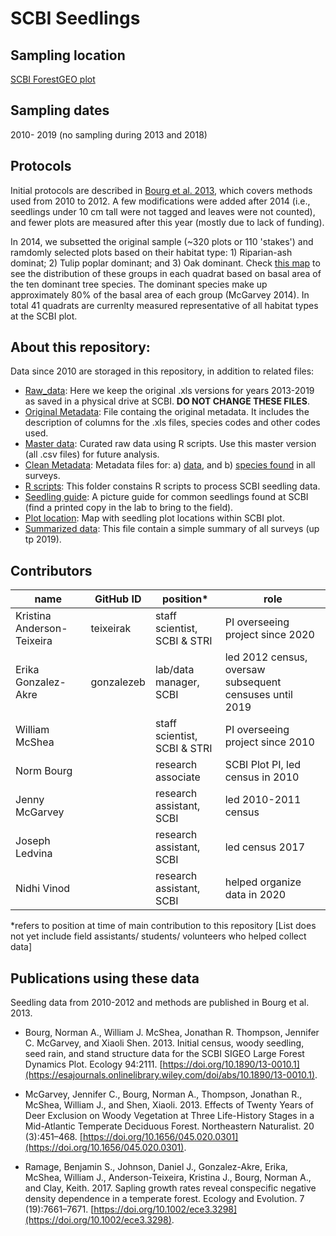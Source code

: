 # SCBI Seedlings 

## Sampling location
[SCBI ForestGEO plot](https://forestgeo.si.edu/sites/north-america/smithsonian-conservation-biology-institute)

## Sampling dates
2010- 2019 (no sampling during 2013 and 2018)

## Protocols
Initial protocols are described in [Bourg et al. 2013](https://esajournals.onlinelibrary.wiley.com/doi/abs/10.1890/13-0010.1), which covers methods used from 2010 to 2012. A few modifications were added after 2014 (i.e., seedlings under 10 cm tall were not tagged and leaves were not counted), and fewer plots are measured after this year (mostly due to lack of funding). 

In 2014, we subsetted the original sample (~320 plots or 110 'stakes') and ramdomly selected plots based on their habitat type: 1) Riparian-ash dominat; 2) Tulip poplar dominant; and 3) Oak dominant. Check [this map](https://github.com/SCBI-ForestGEO/SCBI-ForestGEO-Data_private/blob/master/seedlings/doc/Plots_after_2014/Habitat%20types%20-%203%20clusters.pdf) to see the distribution of these groups in each quadrat based on basal area of the ten dominant tree species. The dominant species make up approximately 80% of the basal area of each group (McGarvey 2014). In total 41 quadrats are currenlty measured representative of all habitat types at the SCBI plot.


## About this repository: 
Data since 2010 are storaged in this repository, in addition to related files:
* [Raw_data](https://github.com/SCBI-ForestGEO/SCBI-ForestGEO-Data/tree/master/seedlings/data/raw/raw-data_originals): Here we keep the original .xls versions for years 2013-2019 as saved in a physical drive at SCBI. **DO NOT CHANGE THESE FILES**.
* [Original Metadata](https://github.com/SCBI-ForestGEO/SCBI-ForestGEO-Data/tree/master/seedlings/data/raw/metadata): File containg the original metadata. It includes the description of columns for the .xls files, species codes and other codes used. 
* [Master data](https://github.com/SCBI-ForestGEO/SCBI-ForestGEO-Data/tree/master/seedlings/data/cleaned): Curated raw data using R scripts. Use this master version (all .csv files) for future analysis. 
* [Clean Metadata](https://github.com/SCBI-ForestGEO/SCBI-ForestGEO-Data/tree/master/seedlings/data/cleaned/Cleaned%20Meta%20Data): Metadata files for: a) [data](https://github.com/SCBI-ForestGEO/SCBI-ForestGEO-Data/blob/master/seedlings/data/cleaned/Cleaned%20Meta%20Data/Clean_Metadata_seedling.csv), and b) [species found](https://github.com/SCBI-ForestGEO/SCBI-ForestGEO-Data/blob/master/seedlings/data/cleaned/Cleaned%20Meta%20Data/Species_seedling.csv) in all surveys.
* [R scripts](https://github.com/SCBI-ForestGEO/SCBI-ForestGEO-Data/tree/master/seedlings/scripts): This folder constains R scripts to process SCBI seedling data.
* [Seedling guide](https://github.com/SCBI-ForestGEO/SCBI-ForestGEO-Data/blob/master/seedlings/doc/Seedling%20guide/SCBI%20Seedling%20ID.pdf): A picture guide for common seedlings found at SCBI (find a printed copy in the lab to bring to the field).
* [Plot location](https://github.com/SCBI-ForestGEO/SCBI-ForestGEO-Data/blob/master/seedlings/doc/SIGEOSeedlingPlotLocations.pdfn): Map with seedling plot locations within SCBI plot. 
* [Summarized data](https://github.com/SCBI-ForestGEO/SCBI-ForestGEO-Data/blob/master/seedlings/doc/Summary_all%20censuses.csv): This file contain a simple summary of all surveys (up tp 2019).



## Contributors
| name | GitHub ID| position* | role |
| -----| ---- | ---- |---- |
| Kristina Anderson-Teixeira | teixeirak | staff scientist, SCBI & STRI | PI overseeing project since 2020 |
| Erika Gonzalez-Akre | gonzalezeb | lab/data manager, SCBI | led 2012 census, oversaw subsequent censuses until 2019|
| William McShea | | staff scientist, SCBI & STRI | PI overseeing project since 2010 |
| Norm Bourg| |	research associate| SCBI	Plot PI, led census in 2010 |
| Jenny McGarvey | | research assistant, SCBI | led 2010-2011 census |
| Joseph Ledvina|| research assistant, SCBI| led census 2017 | 
| Nidhi Vinod|| research assistant, SCBI | helped organize data in 2020 |

*refers to position at time of main contribution to this repository
[List does not yet include field assistants/ students/ volunteers who helped collect data]

## Publications using these data

Seedling data from 2010-2012 and methods are published in Bourg et al. 2013.

* Bourg, Norman A., William J. McShea, Jonathan R. Thompson, Jennifer C. McGarvey, and Xiaoli Shen. 2013. Initial census, woody seedling, seed rain, and stand structure data for the SCBI SIGEO Large Forest Dynamics Plot. Ecology 94:2111. [https://doi.org/10.1890/13-0010.1](https://esajournals.onlinelibrary.wiley.com/doi/abs/10.1890/13-0010.1).

* McGarvey, Jennifer C., Bourg, Norman A., Thompson, Jonathan R., McShea, William J., and Shen, Xiaoli. 2013. Effects of Twenty Years of Deer Exclusion on Woody Vegetation at Three Life-History Stages in a Mid-Atlantic Temperate Deciduous Forest. Northeastern Naturalist. 20 (3):451–468. [https://doi.org/10.1656/045.020.0301](https://doi.org/10.1656/045.020.0301).

* Ramage, Benjamin S., Johnson, Daniel J., Gonzalez-Akre, Erika, McShea, William J., Anderson-Teixeira, Kristina J., Bourg, Norman A., and Clay, Keith. 2017. Sapling growth rates reveal conspecific negative density dependence in a temperate forest. Ecology and Evolution. 7 (19):7661–7671. [https://doi.org/10.1002/ece3.3298](https://doi.org/10.1002/ece3.3298).

